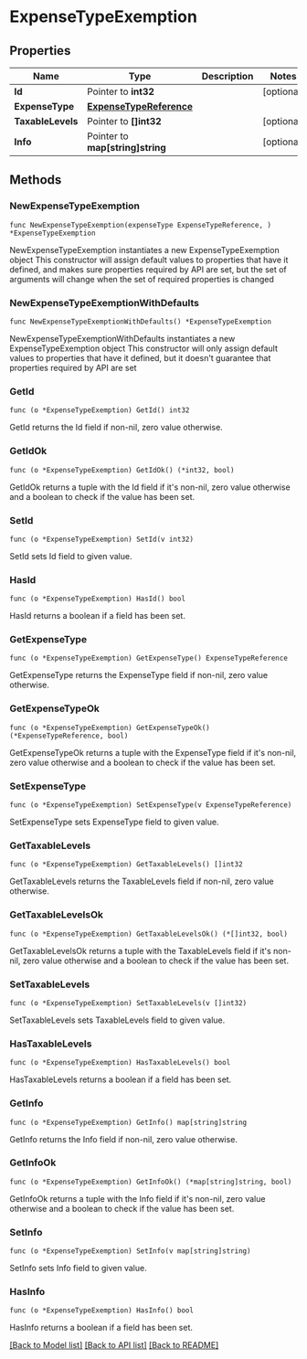 # ExpenseTypeExemption

## Properties

Name | Type | Description | Notes
------------ | ------------- | ------------- | -------------
**Id** | Pointer to **int32** |  | [optional] 
**ExpenseType** | [**ExpenseTypeReference**](ExpenseTypeReference.md) |  | 
**TaxableLevels** | Pointer to **[]int32** |  | [optional] 
**Info** | Pointer to **map[string]string** |  | [optional] 

## Methods

### NewExpenseTypeExemption

`func NewExpenseTypeExemption(expenseType ExpenseTypeReference, ) *ExpenseTypeExemption`

NewExpenseTypeExemption instantiates a new ExpenseTypeExemption object
This constructor will assign default values to properties that have it defined,
and makes sure properties required by API are set, but the set of arguments
will change when the set of required properties is changed

### NewExpenseTypeExemptionWithDefaults

`func NewExpenseTypeExemptionWithDefaults() *ExpenseTypeExemption`

NewExpenseTypeExemptionWithDefaults instantiates a new ExpenseTypeExemption object
This constructor will only assign default values to properties that have it defined,
but it doesn't guarantee that properties required by API are set

### GetId

`func (o *ExpenseTypeExemption) GetId() int32`

GetId returns the Id field if non-nil, zero value otherwise.

### GetIdOk

`func (o *ExpenseTypeExemption) GetIdOk() (*int32, bool)`

GetIdOk returns a tuple with the Id field if it's non-nil, zero value otherwise
and a boolean to check if the value has been set.

### SetId

`func (o *ExpenseTypeExemption) SetId(v int32)`

SetId sets Id field to given value.

### HasId

`func (o *ExpenseTypeExemption) HasId() bool`

HasId returns a boolean if a field has been set.

### GetExpenseType

`func (o *ExpenseTypeExemption) GetExpenseType() ExpenseTypeReference`

GetExpenseType returns the ExpenseType field if non-nil, zero value otherwise.

### GetExpenseTypeOk

`func (o *ExpenseTypeExemption) GetExpenseTypeOk() (*ExpenseTypeReference, bool)`

GetExpenseTypeOk returns a tuple with the ExpenseType field if it's non-nil, zero value otherwise
and a boolean to check if the value has been set.

### SetExpenseType

`func (o *ExpenseTypeExemption) SetExpenseType(v ExpenseTypeReference)`

SetExpenseType sets ExpenseType field to given value.


### GetTaxableLevels

`func (o *ExpenseTypeExemption) GetTaxableLevels() []int32`

GetTaxableLevels returns the TaxableLevels field if non-nil, zero value otherwise.

### GetTaxableLevelsOk

`func (o *ExpenseTypeExemption) GetTaxableLevelsOk() (*[]int32, bool)`

GetTaxableLevelsOk returns a tuple with the TaxableLevels field if it's non-nil, zero value otherwise
and a boolean to check if the value has been set.

### SetTaxableLevels

`func (o *ExpenseTypeExemption) SetTaxableLevels(v []int32)`

SetTaxableLevels sets TaxableLevels field to given value.

### HasTaxableLevels

`func (o *ExpenseTypeExemption) HasTaxableLevels() bool`

HasTaxableLevels returns a boolean if a field has been set.

### GetInfo

`func (o *ExpenseTypeExemption) GetInfo() map[string]string`

GetInfo returns the Info field if non-nil, zero value otherwise.

### GetInfoOk

`func (o *ExpenseTypeExemption) GetInfoOk() (*map[string]string, bool)`

GetInfoOk returns a tuple with the Info field if it's non-nil, zero value otherwise
and a boolean to check if the value has been set.

### SetInfo

`func (o *ExpenseTypeExemption) SetInfo(v map[string]string)`

SetInfo sets Info field to given value.

### HasInfo

`func (o *ExpenseTypeExemption) HasInfo() bool`

HasInfo returns a boolean if a field has been set.


[[Back to Model list]](../README.md#documentation-for-models) [[Back to API list]](../README.md#documentation-for-api-endpoints) [[Back to README]](../README.md)


